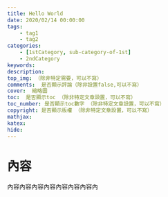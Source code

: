 ```yaml
---
title: Hello World
date: 2020/02/14 00:00:00
tags:
    - tag1
    - tag2
categories:
    - [1stCategory, sub-category-of-1st]
    - 2ndCategory
keywords:
description:
top_img: （除非特定需要，可以不寫）
comments:  是否顯示評論（除非設置false,可以不寫）
cover:  縮略圖
toc:  是否顯示toc （除非特定文章設置，可以不寫）
toc_number: 是否顯示toc數字 （除非特定文章設置，可以不寫）
copyright: 是否顯示版權 （除非特定文章設置，可以不寫）
mathjax:
katex:
hide:
---
```


# 內容

內容內容內容內容內容內容內容內

